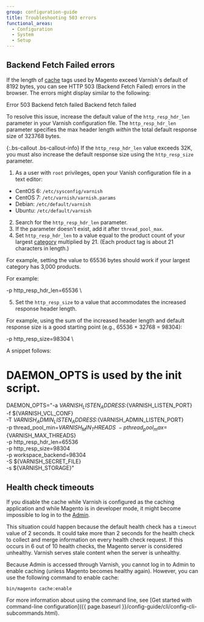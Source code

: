 ```yaml
---
group: configuration-guide
title: Troubleshooting 503 errors
functional_areas:
  - Configuration
  - System
  - Setup
---
```


## Backend Fetch Failed errors

If the length of [cache](https://glossary.magento.com/cache) tags used by Magento exceed Varnish's default of 8192 bytes, you can see HTTP 503 (Backend Fetch Failed) errors in the browser. The errors might display similar to the following:

 Error 503 Backend fetch failed
 Backend fetch failed

To resolve this issue, increase the default value of the `http_resp_hdr_len` parameter in your Varnish configuration file. The `http_resp_hdr_len` parameter specifies the max header length _within_ the total default response size of 323768 bytes.

{:.bs-callout .bs-callout-info}
If the `http_resp_hdr_len` value exceeds 32K, you must also increase the default response size using the `http_resp_size` parameter.

1. As a user with `root` privileges, open your Vanish configuration file in a text editor:

 * CentOS 6: `/etc/sysconfig/varnish`
 * CentOS 7: `/etc/varnish/varnish.params`
 * Debian: `/etc/default/varnish`
 * Ubuntu: `/etc/default/varnish`

2. Search for the `http_resp_hdr_len` parameter.
3. If the parameter doesn't exist, add it after `thread_pool_max`.
4. Set `http_resp_hdr_len` to a value equal to the product count of your largest [category](https://glossary.magento.com/category) multiplied by 21. (Each product tag is about 21 characters in length.)

 For example, setting the value to 65536 bytes should work if your largest category has 3,000 products.

 For example:

  -p http_resp_hdr_len=65536 \

5.  Set the `http_resp_size` to a value that accommodates the increased response header length.

 For example, using the sum of the increased header length and default response size is a good starting point (e.g., 65536 + 32768 = 98304):

  -p http_resp_size=98304 \

 A snippet follows:

  # DAEMON_OPTS is used by the init script.
  DAEMON_OPTS="-a ${VARNISH_LISTEN_ADDRESS}:${VARNISH_LISTEN_PORT} \
             -f ${VARNISH_VCL_CONF} \
             -T ${VARNISH_ADMIN_LISTEN_ADDRESS}:${VARNISH_ADMIN_LISTEN_PORT} \
             -p thread_pool_min=${VARNISH_MIN_THREADS} \
             -p thread_pool_max=${VARNISH_MAX_THREADS} \
             -p http_resp_hdr_len=65536 \
             -p http_resp_size=98304 \
      -p workspace_backend=98304 \
             -S ${VARNISH_SECRET_FILE} \
             -s ${VARNISH_STORAGE}"

## Health check timeouts

If you disable the cache while Varnish is configured as the caching application and while Magento is in developer mode, it might become impossible to log in to the [Admin](https://glossary.magento.com/admin).

This situation could happen because the default health check has a `timeout` value of 2 seconds. It could take more than 2 seconds for the health check to collect and merge information on every health check request. If this occurs in 6 out of 10 health checks, the Magento server is considered unhealthy. Varnish serves stale content when the server is unhealthy.

Because Admin is accessed through Varnish, you cannot log in to Admin to enable caching (unless Magento becomes healthy again).  However, you can use the following command to enable cache:

    bin/magento cache:enable

For more information about using the command line, see [Get started with command-line configuration]({{ page.baseurl }}/config-guide/cli/config-cli-subcommands.html).
